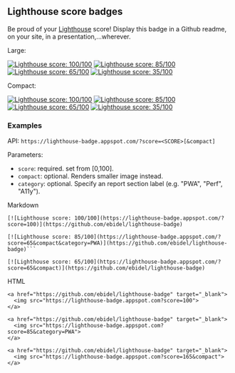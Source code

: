 ## Lighthouse score badges

Be proud of your [Lighthouse](https://github.com/googlechrome/lighthouse) score! Display
this badge in a Github readme, on your site, in a presentation,...wherever.

Large:

[![Lighthouse score: 100/100](https://lighthouse-badge.appspot.com/?score=100)](https://github.com/ebidel/lighthouse-badge)
[![Lighthouse score: 85/100](https://lighthouse-badge.appspot.com/?score=85&category=Perf)](https://github.com/ebidel/lighthouse-badge)
[![Lighthouse score: 65/100](https://lighthouse-badge.appspot.com/?score=65)](https://github.com/ebidel/lighthouse-badge)
[![Lighthouse score: 35/100](https://lighthouse-badge.appspot.com/?score=35)](https://github.com/ebidel/lighthouse-badge)


Compact:

[![Lighthouse score: 100/100](https://lighthouse-badge.appspot.com/?score=100&compact)](https://github.com/ebidel/lighthouse-badge)
[![Lighthouse score: 85/100](https://lighthouse-badge.appspot.com/?score=85&category=Perf&compact)](https://github.com/ebidel/lighthouse-badge)
[![Lighthouse score: 65/100](https://lighthouse-badge.appspot.com/?score=65&compact)](https://github.com/ebidel/lighthouse-badge)
[![Lighthouse score: 35/100](https://lighthouse-badge.appspot.com/?score=35&compact)](https://github.com/ebidel/lighthouse-badge)

### Examples

API: `https://lighthouse-badge.appspot.com/?score=<SCORE>[&compact]`

Parameters:

- `score`: required. set from [0,100].
- `compact`: optional. Renders smaller image instead.
- `category`: optional. Specify an report section label (e.g. "PWA", "Perf", "A11y").

Markdown

```
[![Lighthouse score: 100/100](https://lighthouse-badge.appspot.com/?score=100)](https://github.com/ebidel/lighthouse-badge)

[![Lighthouse score: 85/100](https://lighthouse-badge.appspot.com/?score=65&compact&category=PWA)](https://github.com/ebidel/lighthouse-badge)```

[![Lighthouse score: 65/100](https://lighthouse-badge.appspot.com/?score=65&compact)](https://github.com/ebidel/lighthouse-badge)
```

HTML

```
<a href="https://github.com/ebidel/lighthouse-badge" target="_blank">
  <img src="https://lighthouse-badge.appspot.com?score=100">
</a>

<a href="https://github.com/ebidel/lighthouse-badge" target="_blank">
  <img src="https://lighthouse-badge.appspot.com?score=85&category=PWA">
</a>

<a href="https://github.com/ebidel/lighthouse-badge" target="_blank">
  <img src="https://lighthouse-badge.appspot.com?score=165&compact">
</a>
```
